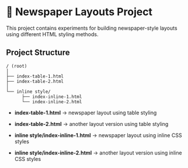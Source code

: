 # 📰 Newspaper Layouts Project

This project contains experiments for building newspaper-style layouts using different HTML styling methods.

## Project Structure

```
/ (root)
│
├── index-table-1.html
├── index-table-2.html
│
└── inline style/
      ├── index-inline-1.html
      └── index-inline-2.html
```

- **index-table-1.html** → newspaper layout using table styling
- **index-table-2.html** → another layout version using table styling

- **inline style/index-inline-1.html** → newspaper layout using inline CSS styles
- **inline style/index-inline-2.html** → another layout version using inline CSS styles
